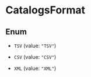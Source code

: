

# CatalogsFormat

## Enum


* `TSV` (value: `"TSV"`)

* `CSV` (value: `"CSV"`)

* `XML` (value: `"XML"`)




